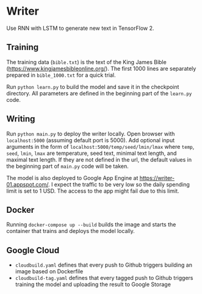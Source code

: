 # Writer

Use RNN with LSTM to generate new text in TensorFlow 2.

## Training

The training data (`bible.txt`) is the text of the King James Bible (https://www.kingjamesbibleonline.org/). The first 1000 lines are separately prepared in `bible_1000.txt` for a quick trial.

Run `python learn.py` to build the model and save it in the checkpoint directory. All parameters are defined in the beginning part of the `learn.py` code.

## Writing

Run `python main.py` to deploy the writer locally. Open browser with `localhost:5000` (assuming default port is 5000). Add optional input arguments in the form of `localhost:5000/temp/seed/lmin/lmax` where `temp`, `seed`, `lmin`, `lmax` are temperature, seed text, minimal text length, and maximal text length. If they are not defined in the url, the default values in the beginning part of `main.py` code will be taken.

The model is also deployed to Google App Engine at https://writer-01.appspot.com/. I expect the traffic to be very low so the daily spending limit is set to 1 USD. The access to the app might fail due to this limit.

## Docker

Running `docker-compose up --build` builds the image and starts the container that trains and deploys the model locally.

## Google Cloud

- `cloudbuild.yaml` defines that every push to Github triggers building an image based on Dockerfile
- `cloudbuild-tag.yaml` defines that every tagged push to Github triggers training the model and uploading the result to Google Storage
